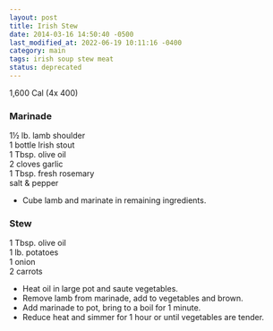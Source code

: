 ```yaml
---
layout: post
title: Irish Stew
date: 2014-03-16 14:50:40 -0500
last_modified_at: 2022-06-19 10:11:16 -0400
category: main
tags: irish soup stew meat
status: deprecated
---
```

1,600 Cal (4x 400)  

### Marinade

1½ lb. lamb shoulder  
1 bottle Irish stout  
1 Tbsp. olive oil  
2 cloves garlic  
1 Tbsp. fresh rosemary  
salt &amp; pepper  

* Cube lamb and marinate in remaining ingredients.

### Stew

1 Tbsp. olive oil  
1 lb. potatoes  
1 onion  
2 carrots  

* Heat oil in large pot and saute vegetables.
* Remove lamb from marinade, add to vegetables and brown.
* Add marinade to pot, bring to a boil for 1 minute.
* Reduce heat and simmer for 1 hour or until vegetables are tender.
